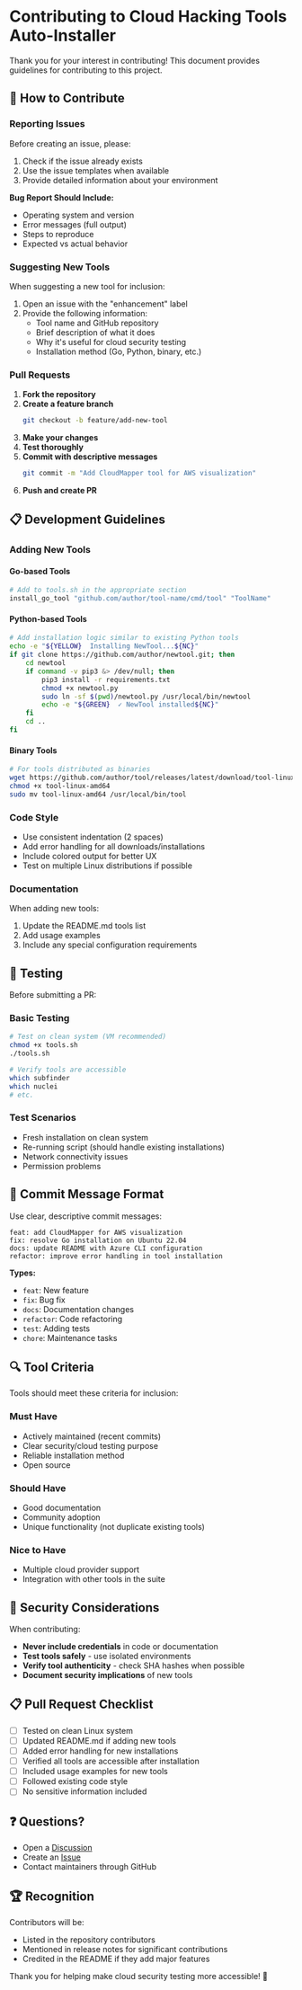 # Contributing to Cloud Hacking Tools Auto-Installer

Thank you for your interest in contributing! This document provides guidelines for contributing to this project.

## 🤝 How to Contribute

### Reporting Issues

Before creating an issue, please:
1. Check if the issue already exists
2. Use the issue templates when available
3. Provide detailed information about your environment

**Bug Report Should Include:**
- Operating system and version
- Error messages (full output)
- Steps to reproduce
- Expected vs actual behavior

### Suggesting New Tools

When suggesting a new tool for inclusion:
1. Open an issue with the "enhancement" label
2. Provide the following information:
   - Tool name and GitHub repository
   - Brief description of what it does
   - Why it's useful for cloud security testing
   - Installation method (Go, Python, binary, etc.)

### Pull Requests

1. **Fork the repository**
2. **Create a feature branch**
   ```bash
   git checkout -b feature/add-new-tool
   ```
3. **Make your changes**
4. **Test thoroughly**
5. **Commit with descriptive messages**
   ```bash
   git commit -m "Add CloudMapper tool for AWS visualization"
   ```
6. **Push and create PR**

## 📋 Development Guidelines

### Adding New Tools

#### Go-based Tools
```bash
# Add to tools.sh in the appropriate section
install_go_tool "github.com/author/tool-name/cmd/tool" "ToolName"
```

#### Python-based Tools
```bash
# Add installation logic similar to existing Python tools
echo -e "${YELLOW}  Installing NewTool...${NC}"
if git clone https://github.com/author/newtool.git; then
    cd newtool
    if command -v pip3 &> /dev/null; then
        pip3 install -r requirements.txt
        chmod +x newtool.py
        sudo ln -sf $(pwd)/newtool.py /usr/local/bin/newtool
        echo -e "${GREEN}  ✓ NewTool installed${NC}"
    fi
    cd ..
fi
```

#### Binary Tools
```bash
# For tools distributed as binaries
wget https://github.com/author/tool/releases/latest/download/tool-linux-amd64
chmod +x tool-linux-amd64
sudo mv tool-linux-amd64 /usr/local/bin/tool
```

### Code Style

- Use consistent indentation (2 spaces)
- Add error handling for all downloads/installations
- Include colored output for better UX
- Test on multiple Linux distributions if possible

### Documentation

When adding new tools:
1. Update the README.md tools list
2. Add usage examples
3. Include any special configuration requirements

## 🧪 Testing

Before submitting a PR:

### Basic Testing
```bash
# Test on clean system (VM recommended)
chmod +x tools.sh
./tools.sh

# Verify tools are accessible
which subfinder
which nuclei
# etc.
```

### Test Scenarios
- Fresh installation on clean system
- Re-running script (should handle existing installations)
- Network connectivity issues
- Permission problems

## 📝 Commit Message Format

Use clear, descriptive commit messages:

```
feat: add CloudMapper for AWS visualization
fix: resolve Go installation on Ubuntu 22.04
docs: update README with Azure CLI configuration
refactor: improve error handling in tool installation
```

**Types:**
- `feat`: New feature
- `fix`: Bug fix
- `docs`: Documentation changes
- `refactor`: Code refactoring
- `test`: Adding tests
- `chore`: Maintenance tasks

## 🔍 Tool Criteria

Tools should meet these criteria for inclusion:

### Must Have
- Actively maintained (recent commits)
- Clear security/cloud testing purpose
- Reliable installation method
- Open source

### Should Have
- Good documentation
- Community adoption
- Unique functionality (not duplicate existing tools)

### Nice to Have
- Multiple cloud provider support
- Integration with other tools in the suite

## 🚨 Security Considerations

When contributing:

- **Never include credentials** in code or documentation
- **Test tools safely** - use isolated environments
- **Verify tool authenticity** - check SHA hashes when possible
- **Document security implications** of new tools

## 📋 Pull Request Checklist

- [ ] Tested on clean Linux system
- [ ] Updated README.md if adding new tools
- [ ] Added error handling for new installations
- [ ] Verified all tools are accessible after installation
- [ ] Included usage examples for new tools
- [ ] Followed existing code style
- [ ] No sensitive information included

## ❓ Questions?

- Open a [Discussion](https://github.com/kitoi1/recon-tools/doccuments)
- Create an [Issue](https://github.com/kitoi1/recon-tools/issues)
- Contact maintainers through GitHub

## 🏆 Recognition

Contributors will be:
- Listed in the repository contributors
- Mentioned in release notes for significant contributions
- Credited in the README if they add major features

Thank you for helping make cloud security testing more accessible! 🙏
